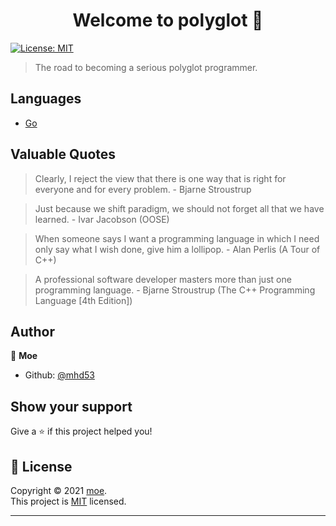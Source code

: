 <h1 align="center">Welcome to polyglot 👋</h1>
<p>
  <a href="https://opensource.org/licenses/MIT" target="_blank">
    <img alt="License: MIT" src="https://img.shields.io/badge/License-MIT-yellow.svg" />
  </a>
</p>


> The road to becoming a serious polyglot programmer.

## Languages

- [Go](https://github.com/mhd53/polyglot/tree/master/go)

## Valuable Quotes

> Clearly, I reject the view that there is one way that is right for everyone and for every problem. - Bjarne Stroustrup

> Just because we shift paradigm, we should not forget all that we have learned. - Ivar Jacobson (OOSE)

> When someone says I want a programming language in which I need only say what I wish done, give him a lollipop. - Alan Perlis (A Tour of C++)

> A professional software developer masters more than just one programming language. - Bjarne Stroustrup (The C++ Programming Language [4th Edition])

## Author

👤 **Moe**

* Github: [@mhd53](https://github.com/mhd53)

## Show your support

Give a ⭐️ if this project helped you!

## 📝 License

Copyright © 2021 [moe](https://github.com/mhd53).<br />
This project is [MIT](https://opensource.org/licenses/MIT) licensed.

***
